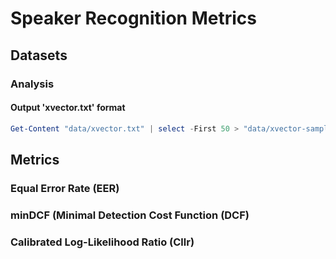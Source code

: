 # Speaker Recognition Metrics

## Datasets

### Analysis

#### Output 'xvector.txt' format

```powershell
Get-Content "data/xvector.txt" | select -First 50 > "data/xvector-sample.txt" 
```

## Metrics

### Equal Error Rate (EER)

### minDCF (Minimal Detection Cost Function (DCF)

### Calibrated Log-Likelihood Ratio (Cllr)

